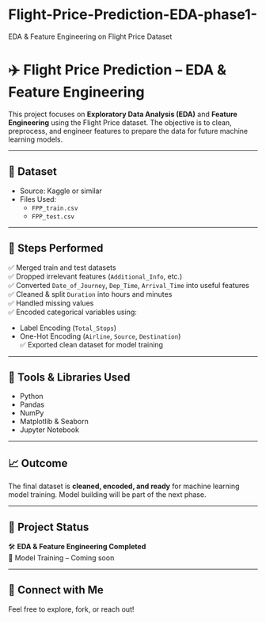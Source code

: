 # Flight-Price-Prediction-EDA-phase1-
EDA &amp; Feature Engineering on Flight Price Dataset

# ✈️ Flight Price Prediction – EDA & Feature Engineering

This project focuses on **Exploratory Data Analysis (EDA)** and **Feature Engineering** using the Flight Price dataset. The objective is to clean, preprocess, and engineer features to prepare the data for future machine learning models.

---

## 📁 Dataset
- Source: Kaggle or similar
- Files Used:
  - `FPP_train.csv`
  - `FPP_test.csv`

---

## 🔧 Steps Performed

✅ Merged train and test datasets  
✅ Dropped irrelevant features (`Additional_Info`, etc.)  
✅ Converted `Date_of_Journey`, `Dep_Time`, `Arrival_Time` into useful features  
✅ Cleaned & split `Duration` into hours and minutes  
✅ Handled missing values  
✅ Encoded categorical variables using:
  - Label Encoding (`Total_Stops`)
  - One-Hot Encoding (`Airline`, `Source`, `Destination`)  
✅ Exported clean dataset for model training

---

## 🧰 Tools & Libraries Used

- Python
- Pandas
- NumPy
- Matplotlib & Seaborn
- Jupyter Notebook

---

## 📈 Outcome

The final dataset is **cleaned, encoded, and ready** for machine learning model training. Model building will be part of the next phase.

---

## 📎 Project Status

🛠️ **EDA & Feature Engineering Completed**  
🤖 Model Training – Coming soon

---

## 🤝 Connect with Me

Feel free to explore, fork, or reach out!
